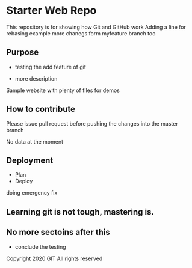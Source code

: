 # Starter Web Repo

This repository is for showing how Git and GitHub work
Adding a line for rebasing example
more chanegs form myfeature branch too

## Purpose
* testing the add feature of git

* more description

Sample website with plenty of files for demos

## How to contribute

Please issue pull request before pushing the changes into the master branch

No data at the moment

## Deployment
* Plan
* Deploy

doing emergency fix


## Learning git is not tough,  mastering is.

## No more sectoins after this
* conclude the testing

Copyright 2020 GIT
All rights reserved